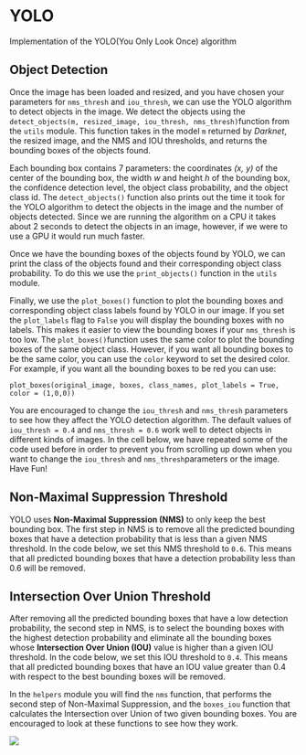 # YOLO
Implementation of the YOLO(You Only Look Once) algorithm

## Object Detection

Once the image has been loaded and resized, and you have chosen your parameters for `nms_thresh` and `iou_thresh`, we can use the YOLO algorithm to detect objects in the image. We detect the objects using the `detect_objects(m, resized_image, iou_thresh, nms_thresh)`function from the `utils` module. This function takes in the model `m` returned by *Darknet*, the resized image, and the NMS and IOU thresholds, and returns the bounding boxes of the objects found.

Each bounding box contains 7 parameters: the coordinates *(x, y)* of the center of the bounding box, the width *w* and height *h* of the bounding box, the confidence detection level, the object class probability, and the object class id. The `detect_objects()` function also prints out the time it took for the YOLO algorithm to detect the objects in the image and the number of objects detected. Since we are running the algorithm on a CPU it takes about 2 seconds to detect the objects in an image, however, if we were to use a GPU it would run much faster.

Once we have the bounding boxes of the objects found by YOLO, we can print the class of the objects found and their corresponding object class probability. To do this we use the `print_objects()` function in the `utils` module.

Finally, we use the `plot_boxes()` function to plot the bounding boxes and corresponding object class labels found by YOLO in our image. If you set the `plot_labels` flag to `False` you will display the bounding boxes with no labels. This makes it easier to view the bounding boxes if your `nms_thresh` is too low. The `plot_boxes()`function uses the same color to plot the bounding boxes of the same object class. However, if you want all bounding boxes to be the same color, you can use the `color` keyword to set the desired color. For example, if you want all the bounding boxes to be red you can use:

`plot_boxes(original_image, boxes, class_names, plot_labels = True, color = (1,0,0))`

You are encouraged to change the `iou_thresh` and `nms_thresh` parameters to see how they affect the YOLO detection algorithm. The default values of `iou_thresh = 0.4` and `nms_thresh = 0.6` work well to detect objects in different kinds of images. In the cell below, we have repeated some of the code used before in order to prevent you from scrolling up down when you want to change the `iou_thresh` and `nms_thresh`parameters or the image. Have Fun!

## Non-Maximal Suppression Threshold

YOLO uses **Non-Maximal Suppression (NMS)** to only keep the best bounding box. The first step in NMS is to remove all the predicted bounding boxes that have a detection probability that is less than a given NMS threshold.  In the code below, we set this NMS threshold to `0.6`. This means that all predicted bounding boxes that have a detection probability less than 0.6 will be removed. 

## Intersection Over Union Threshold

After removing all the predicted bounding boxes that have a low detection probability, the second step in NMS, is to select the bounding boxes with the highest detection probability and eliminate all the bounding boxes whose **Intersection Over Union (IOU)** value is higher than a given IOU threshold. In the code below, we set this IOU threshold to `0.4`. This means that all predicted bounding boxes that have an IOU value greater than 0.4 with respect to the best bounding boxes will be removed.

In the `helpers` module you will find the `nms` function, that performs the second step of Non-Maximal Suppression, and the `boxes_iou` function that calculates the Intersection over Union of two given bounding boxes. You are encouraged to look at these functions to see how they work. 

![](images/screenshot)
